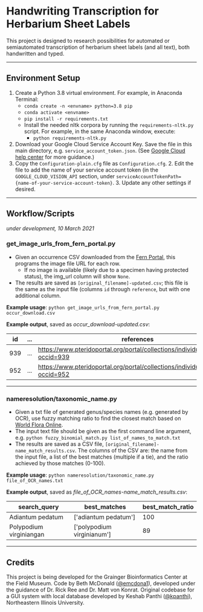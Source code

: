# Handwriting Transcription for Herbarium Sheet Labels 

This project is designed to research possibilities for automated or semiautomated transcription of herbarium sheet labels (and all text), both handwritten and typed.
___
## Environment Setup
1. Create a Python 3.8 virtual environment. For example, in Anaconda Terminal:
    - `conda create -n <envname> python=3.8 pip`
    - `conda activate <envname>`
    - `pip install -r requirements.txt`
    - Install the needed nltk corpora by running the `requirements-nltk.py` script. For example, in the same Anaconda window, execute:
        - `python requirements-nltk.py`
2. Download your Google Cloud Service Account Key. Save the file in this main directory, e.g. `service_account_token.json`. (See [Google Cloud help center](https://cloud.google.com/docs/authentication/production#cloud-console) for more guidance.)
3. Copy the `Configuration-plain.cfg` file as `Configuration.cfg`.
    2. Edit the file to add the name of your service account token (in the `GOOGLE_CLOUD_VISION_API` section, under `serviceAccountTokenPath={name-of-your-service-account-token}`.
    3. Update any other settings if desired.
___
## Workflow/Scripts
*under development, 10 March 2021*

### get_image_urls_from_fern_portal.py
- Given an occurrence CSV downloaded from the [Fern Portal](https://pteridoportal.org/),
 this programs the image file URL for each row.
    - If no image is available (likely due to a specimen having protected status), the img_url column will show `None`. 
- The results are saved as `[original_filename]-updated.csv`; this file is the same as the input file (columns `id` through `reference`, 
 but with one additional column. 

**Example usage**: `python get_image_urls_from_fern_portal.py occur_download.csv`

**Example output**, saved as *occur_download-updated.csv*:
  
| id  | ... | references                                                                      | img_url                                                         |
|-----|-----|---------------------------------------------------------------------------------|-----------------------------------------------------------------|
| 939 | ... | https://www.pteridoportal.org/portal/collections/individual/index.php?occid=939 | http://fm-digital-assets.fieldmuseum.org/1112/912/C0611042F.jpg |
| 952 | ... | https://www.pteridoportal.org/portal/collections/individual/index.php?occid=952 | None                                                            |

---
### nameresolution/taxonomic_name.py
- Given a txt file of generated genus/species names (e.g. generated by OCR), use fuzzy matching ratio to find 
 the closest match based on [World Flora Online](http://www.worldfloraonline.org/downloadData).
- The input text file should be given as the first command line argument, e.g.
`python fuzzy_binomial_match.py list_of_names_to_match.txt`
- The results are saved as a CSV file, `[original_filename]-name_match_results.csv`.
 The columns of the CSV are: the name from the input file, a list of the best matches (multiple if a tie), and 
 the ratio achieved by those matches (0-100). 

**Example usage**: `python nameresolution/taxonomic_name.py file_of_OCR_names.txt`

**Example output**, saved as *file_of_OCR_names-name_match_results.csv*:
     
| search_query            | best_matches               | best_match_ratio |
|-------------------------|----------------------------|------------------|
| Adiantum pedatum        | ['adiantum pedatum']       | 100              |
| Polypodium virginiangan | ['polypodium virginianum'] | 89               |

___

## Credits
This project is being developed for the Grainger Bioinformatics Center at the Field Museum.
Code by Beth McDonald ([@emcdona1](https://github.com/emcdona1)), 
developed under the guidance of Dr. Rick Ree and Dr. Matt von Konrat.
Original codebase for a GUI system with local database developed by 
Keshab Panthi ([@kpanthi](https://github.com/kpanthi)), Northeastern Illinois University.